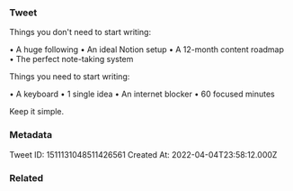 ### Tweet
Things you don't need to start writing:

• A huge following
• An ideal Notion setup
• A 12-month content roadmap
• The perfect note-taking system

Things you need to start writing:

• A keyboard
• 1 single idea
• An internet blocker
• 60 focused minutes

Keep it simple.

### Metadata
Tweet ID: 1511131048511426561
Created At: 2022-04-04T23:58:12.000Z

### Related

